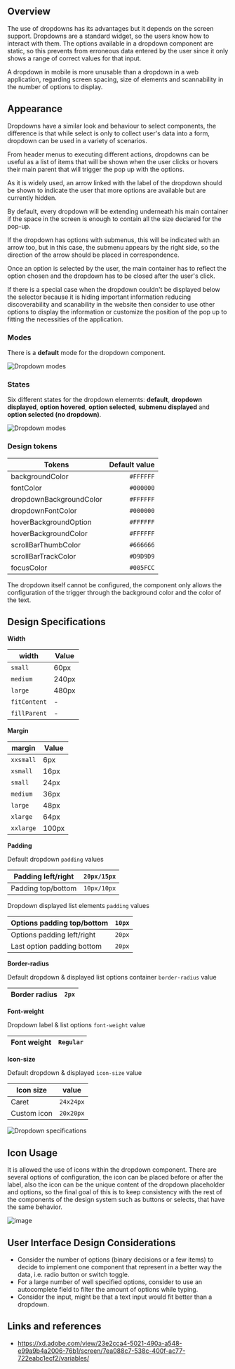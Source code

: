 ## Overview

The use of dropdowns has its advantages but it depends on the screen support. Dropdowns are a standard widget, so the users know how to interact with them. The options available in a dropdown component are static, so this prevents from erroneous data entered by the user since it only shows a range of correct values for that input.

A dropdown in mobile is more unusable than a dropdown in a web application, regarding screen spacing, size of elements and scannability in the number of options to display.

## Appearance

Dropdowns have a similar look and behaviour to select components, the difference is that while select is only to collect user's data into a form, dropdown can be used in a variety of scenarios.

From header menus to executing different actions, dropdowns can be useful as a list of items that will be shown when the user clicks or hovers their main parent that will trigger the pop up with the options.

As it is widely used, an arrow linked with the label of the dropdown should be shown to indicate the user that more options are available but are currently hidden.

By default, every dropdown will be extending underneath his main container if the space in the screen is enough to contain all the size declared for the pop-up.

If the dropdown has options with submenus, this will be indicated with an arrow too, but in this case, the submenu appears by the right side, so the direction of the arrow should be placed in correspondence.

Once an option is selected by the user, the main container has to reflect the option chosen and the dropdown has to be closed after the user's click.

If there is a special case when the dropdown couldn't be displayed below the selector because it is hiding important information reducing discoverability and scanability in the website then consider to use other options to display the information or customize the position of the pop up to fitting the necessities of the application.

### Modes

There is a **default** mode for the dropdown component.

![Dropdown modes](images/dropdown_modes.png)

### States

Six different states for the dropdown elememts: **default**, **dropdown displayed**, **option hovered**, **option selected**, **submenu displayed** and **option selected (no dropdown)**.

![Dropdown modes](images/dropdown_states.png)

### Design tokens

| Tokens                  | Default value |
| ----------------------- | ------------: |
| backgroundColor         |     `#FFFFFF` |
| fontColor               |     `#000000` |
| dropdownBackgroundColor |     `#FFFFFF` |
| dropdownFontColor       |     `#000000` |
| hoverBackgroundOption   |     `#FFFFFF` |
| hoverBackgroundColor    |     `#FFFFFF` |
| scrollBarThumbColor     |     `#666666` |
| scrollBarTrackColor     |     `#D9D9D9` |
| focusColor              |     `#005FCC` |

The dropdown itself cannot be configured, the component only allows the configuration of the trigger through the background color and the color of the text.

## Design Specifications

**Width**

width | Value
-- | --
`small` | 60px
`medium` | 240px
`large` | 480px
`fitContent` | -
`fillParent` | -

**Margin**

margin | Value
-- | --
`xxsmall` | 6px
`xsmall` | 16px
`small` | 24px
`medium` | 36px
`large` | 48px
`xlarge` | 64px
`xxlarge` | 100px

**Padding**

Default dropdown `padding` values

| Padding left/right             |   `20px/15px` |
-- | --
| Padding top/bottom             |   `10px/10px` |

Dropdown displayed list elements `padding` values

| Options padding top/bottom    | `10px` |
-- | --
| Options padding left/right    | `20px` |
| Last option padding bottom    | `20px` |

**Border-radius**

Default dropdown & displayed list options container `border-radius` value

Border radius                  |         `2px` |
-- | --

**Font-weight**

Dropdown label & list options `font-weight` value

Font weight                    |     `Regular` |
-- | --

**Icon-size**

Default dropdown & displayed `icon-size` value

Icon size                      | value |
-- | --
Caret                          | `24x24px` |
Custom icon                    | `20x20px` |


![Dropdown specifications](images/dropdown_specs.png)

## Icon Usage

It is allowed the use of icons within the dropdown component. There are several options of configuration, the icon can be placed before or after the label, also the icon can be the unique content of the dropdown placeholder and options, so the final goal of this is to keep consistency with the rest of the components of the design system such as buttons or selects, that have the same behavior.

![image](https://user-images.githubusercontent.com/44420072/115370793-af829080-a1c9-11eb-9661-67b04e08d0c3.png)

## User Interface Design Considerations

- Consider the number of options (binary decisions or a few items) to decide to implement one component that represent in a better way the data, i.e. radio button or switch toggle.
- For a large number of well specified options, consider to use an autocomplete field to filter the amount of options while typing.
- Consider the input, might be that a text input would fit better than a dropdown.

## Links and references

- https://xd.adobe.com/view/23e2cca4-5021-490a-a548-e99a9b4a2006-76b1/screen/7ea088c7-538c-400f-ac77-722eabc1ecf2/variables/

